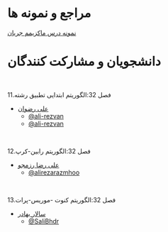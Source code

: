 # مراجع و نمونه ها

[نمونه درس ماکزیمم جریان](https://visualgo.net/en/maxflow)

# دانشجویان و مشارکت کنندگان

<br>

11.فصل 32:الگوریتم ابتدایی تطبیق رشته 

+ [علی رضوان](https://ali-rezvan.github.io/)  
  - [@ali-rezvan](https://github.com/ali-rezvan)
  - [@ali-rezvan](https://ali-rezvan.github.io/Naive-Pattern-Searching/)

<br>

12.فصل 32:الگوریتم رابین-کرپ

+ [علی رضا رزمجو](https://alirezarazmhoo.github.io/AlirezaRazmjoo.github.io/)  
  - [@alirezarazmhoo](https://github.com/alirezarazmhoo/PrimAlgorithm.git
)

<br>

13.فصل 32:الگوریتم کنوت -موریس-پرات

+ [سالار بهادر](https://salibhdr.github.io/resume/)  
  - [@SaliBhdr](https://github.com/SaliBhdr)
